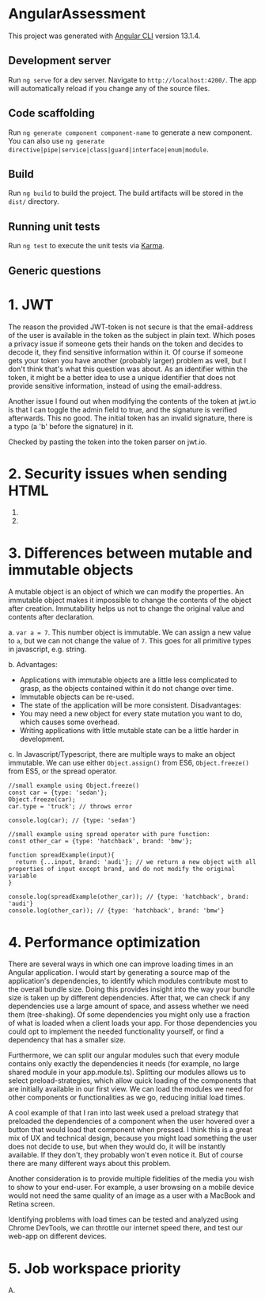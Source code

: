 # AngularAssessment

This project was generated with [Angular CLI](https://github.com/angular/angular-cli) version 13.1.4.

## Development server

Run `ng serve` for a dev server. Navigate to `http://localhost:4200/`. The app will automatically reload if you change any of the source files.

## Code scaffolding

Run `ng generate component component-name` to generate a new component. You can also use `ng generate directive|pipe|service|class|guard|interface|enum|module`.

## Build

Run `ng build` to build the project. The build artifacts will be stored in the `dist/` directory.

## Running unit tests

Run `ng test` to execute the unit tests via [Karma](https://karma-runner.github.io).

## Generic questions

# 1. JWT
The reason the provided JWT-token is not secure is that the email-address of the user is available in the token as the subject in plain text. Which poses a privacy
issue if someone gets their hands on the token and decides to decode it, they find sensitive information within it. Of course if someone gets your token
you have another (probably larger) problem as well, but I don't think that's what this question was about. As an identifier within the token, it might be a better idea
to use a unique identifier that does not provide sensitive information, instead of using the email-address.
   
Another issue I found out when modifying the contents of the token at jwt.io is that I can toggle the admin field to true, and 
the signature is verified afterwards. This no good. The initial token has an invalid signature, there is a typo (a 'b' before the signature) in it.

Checked by pasting the token into the token parser on jwt.io.

# 2. Security issues when sending HTML
1.

2.

# 3. Differences between mutable and immutable objects
A mutable object is an object of which we can modify the properties. An immutable object makes it impossible to change the contents
of the object after creation. Immutability helps us not to change the original value and contents after declaration.

a. `var a = 7`. This number object is immutable. We can assign a new value to `a`, but we can not change the value of `7`. This goes for all primitive types in javascript, e.g. string.

b. 
Advantages:
- Applications with immutable objects are a little less complicated to grasp, as the objects contained within it do not change over time.
- Immutable objects can be re-used.
- The state of the application will be more consistent.
Disadvantages:
- You may need a new object for every state mutation you want to do, which causes some overhead.
- Writing applications with little mutable state can be a little harder in development.

c. In Javascript/Typescript, there are multiple ways to make an object immutable. We can use either `Object.assign()` from ES6, `Object.freeze()` from ES5, or
the spread operator.
```
//small example using Object.freeze()
const car = {type: 'sedan'};
Object.freeze(car);
car.type = 'truck'; // throws error

console.log(car); // {type: 'sedan'}

//small example using spread operator with pure function:
const other_car = {type: 'hatchback', brand: 'bmw'};

function spreadExample(input){
  return {...input, brand: 'audi'}; // we return a new object with all properties of input except brand, and do not modify the original variable
}

console.log(spreadExample(other_car)); // {type: 'hatchback', brand: 'audi'}
console.log(other_car)); // {type: 'hatchback', brand: 'bmw'}
```


# 4. Performance optimization
There are several ways in which one can improve loading times in an Angular application. I would start by generating a source map
of the application's dependencies, to identify which modules contribute most to the overall bundle size. Doing this provides
insight into the way your bundle size is taken up by different dependencies. After that, we can check if any dependencies use a large
amount of space, and assess whether we need them (tree-shaking). Of some dependencies you might only use a fraction of what is loaded
when a client loads your app. For those dependencies you could opt to implement the needed functionality yourself, or find a dependency
that has a smaller size.

Furthermore, we can split our angular modules such that every module contains only exactly the dependencies it needs (for example,
no large shared module in your app.module.ts). Splitting our modules allows us to select preload-strategies, which allow quick
loading of the components that are initially available in our first view. We can load the modules we need for other components or functionalities
as we go, reducing initial load times.

A cool example of that I ran into last week used a preload strategy that preloaded the dependencies of a component when the user
hovered over a button that would load that component when pressed. I think this is a great mix of UX and technical design, because you 
might load something the user does not decide to use, but when they would do, it will be instantly available. If they don't, they probably
won't even notice it. But of course there are many different ways about this problem.

Another consideration is to provide multiple fidelities of the media you wish to show to your end-user. For example, a user 
browsing on a mobile device would not need the same quality of an image as a user with a MacBook and Retina screen. 

Identifying problems with load times can be tested and analyzed using Chrome DevTools, we can throttle our internet speed there,
and test our web-app on different devices.

# 5. Job workspace priority
A.
